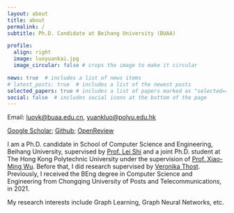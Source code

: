```yaml
---
layout: about
title: about
permalink: /
subtitle: Ph.D. Candidate at Beihang University (BUAA)

profile:
  align: right
  image: luoyuankai.jpg
  image_circular: false # crops the image to make it circular

news: true  # includes a list of news items
# latest_posts: true  # includes a list of the newest posts
selected_papers: true # includes a list of papers marked as "selected={true}"
social: false  # includes social icons at the bottom of the page
---
```


Email: luoyk@buaa.edu.cn, yuankluo@polyu.edu.hk

[Google Scholar](https://scholar.google.com/citations?user=33f_QqAAAAAJ&hl=en); [Github](https://github.com/LUOyk1999); [OpenReview](https://openreview.net/profile?id=~Yuankai_Luo2)

I am a Ph.D. candidate in School of Computer Science and Engineering, Beihang University, supervised by [Prof. Lei Shi](https://leishidata.com/) and a joint Ph.D. student at The Hong Kong Polytechnic University under the supervision of [Prof. Xiao-Ming Wu](https://www4.comp.polyu.edu.hk/~csxmwu/). Before that, I did research supervised by [Veronika Thost](https://mitibmwatsonailab.mit.edu/people/veronika-thost/). Previously, I received the BEng degree in Computer Science and Engineering from Chongqing University of Posts and Telecommunications, in 2021.

My research interests include Graph Learning, Graph Neural Networks, etc.